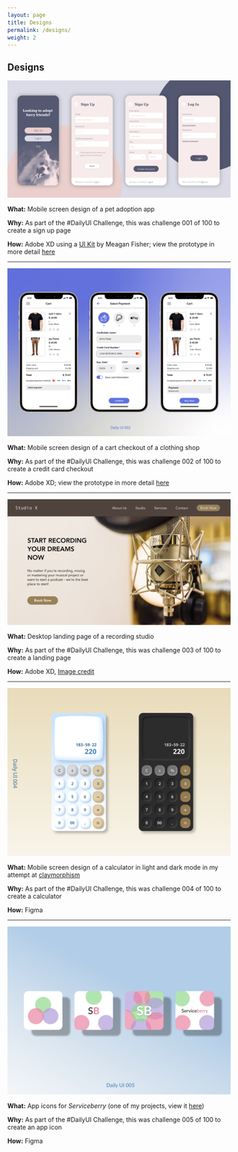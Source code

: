 ```yaml
---
layout: page
title: Designs
permalink: /designs/
weight: 2
---
```


## Designs

![Mobile screen design of a pet adoption app](../assets/DailyUI/DailyUI001_SignUp.png)

<!--  
<figure>
  <img src="../assets/DailyUI001_SignUp.png" alt="Mobile screen design of a pet adoption app">
  <figcaption style="text-align: center; color: #6c757d;">Mobile screen design of a pet adoption app</figcaption>
</figure>
-->

**What:** Mobile screen design of a pet adoption app

**Why:** As part of the #DailyUI Challenge, this was challenge 001 of 100 to create a sign up page

**How:** Adobe XD using a [UI Kit](https://www.behance.net/gallery/62932019/Pawtastic-UI-Kit-for-Adobe-XD) by Meagan Fisher; view the prototype in more detail [here](https://xd.adobe.com/view/fdc58c32-f702-4884-bba4-3dd1b8906e9e-a896/)

---
![Mobile screen design of a cart checkout of a clothing shop](../assets/DailyUI/DailyUI002_CreditCardCheckout_Dribbble.png)

**What:** Mobile screen design of a cart checkout of a clothing shop

**Why:** As part of the #DailyUI Challenge, this was challenge 002 of 100 to create a credit card checkout

**How:** Adobe XD; view the prototype in more detail [here](https://xd.adobe.com/view/e8308e2c-3e1f-4e9b-8703-7defe30ff5e9-bd63/)

---
![Desktop landing page of a recording studio](../assets/DailyUI/DailyUI003_LandingPage.png)

**What:** Desktop landing page of a recording studio

**Why:** As part of the #DailyUI Challenge, this was challenge 003 of 100 to create a landing page

**How:** Adobe XD, [Image credit](https://unsplash.com/photos/PfdyEAD213o)

---
![Mobile screen design of a calculator in light and dark mode](../assets/DailyUI/DailyUI004_Calculator.png)

**What:** Mobile screen design of a calculator in light and dark mode in my attempt at [claymorphism](https://hype4.academy/articles/design/claymorphism-in-user-interfaces)

**Why:** As part of the #DailyUI Challenge, this was challenge 004 of 100 to create a calculator

**How:** Figma

---
![Varous app icons](../assets/DailyUI/DailyUI005_AppIcon.png)

**What:** App icons for *Serviceberry* (one of my projects, view it [here](https://pttn27.github.io/portfolio/projects/serviceberry-project))

**Why:** As part of the #DailyUI Challenge, this was challenge 005 of 100 to create an app icon

**How:** Figma